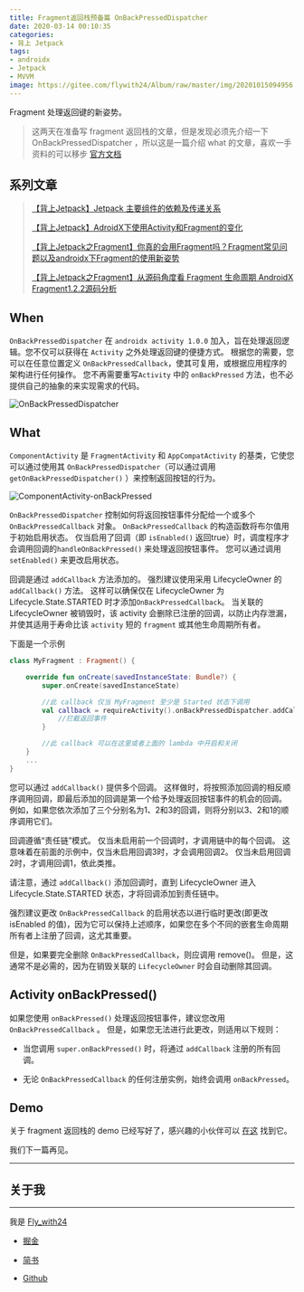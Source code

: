 ```yaml
---
title: Fragment返回栈预备篇 OnBackPressedDispatcher
date: 2020-03-14 00:10:35
categories: 
- 背上 Jetpack
tags: 
- androidx
- Jetpack
- MVVM
image: https://gitee.com/flywith24/Album/raw/master/img/20201015094956.png
---
```


Fragment 处理返回键的新姿势。
<!-- more-->
> 这两天在准备写 fragment 返回栈的文章，但是发现必须先介绍一下 OnBackPressedDispatcher ，所以这是一篇介绍 what 的文章，喜欢一手资料的可以移步 [官方文档](https://developer.android.google.cn/reference/kotlin/androidx/activity/OnBackPressedDispatcher)



## 系列文章

> [【背上Jetpack】Jetpack 主要组件的依赖及传递关系](https://juejin.im/post/5e567ee1518825494466a938)<br>
>
> [【背上Jetpack】AdroidX下使用Activity和Fragment的变化](https://juejin.im/post/5e5a0c316fb9a07cd248d29e)<br>
>
>[【背上Jetpack之Fragment】你真的会用Fragment吗？Fragment常见问题以及androidx下Fragment的使用新姿势](https://juejin.im/post/5e5cd8686fb9a07cbc269d10)<br>
>
> [【背上Jetpack之Fragment】从源码角度看 Fragment 生命周期 AndroidX Fragment1.2.2源码分析](https://juejin.im/post/5e67523551882549003d2c4f)



## When

`OnBackPressedDispatcher` 在 `androidx activity 1.0.0` 加入，旨在处理返回逻辑。您不仅可以获得在 `Activity` 之外处理返回键的便捷方式。 根据您的需要，您可以在任意位置定义 `OnBackPressedCallback`，使其可复用，或根据应用程序的架构进行任何操作。 您不再需要重写`Activity` 中的 `onBackPressed` 方法，也不必提供自己的抽象的来实现需求的代码。


![OnBackPressedDispatcher](https://user-gold-cdn.xitu.io/2020/3/14/170d4a399942581f?w=1778&h=1246&f=png&s=339228)

## What

`ComponentActivity` 是 `FragmentActivity` 和 `AppCompatActivity` 的基类，它使您可以通过使用其 `OnBackPressedDispatcher`（可以通过调用 `getOnBackPressedDispatcher()` ）来控制返回按钮的行为。




![ComponentActivity-onBackPressed](https://user-gold-cdn.xitu.io/2020/3/14/170d4a9d225a9575?w=2168&h=1150&f=png&s=238889)



`OnBackPressedDispatcher` 控制如何将返回按钮事件分配给一个或多个`OnBackPressedCallback` 对象。 `OnBackPressedCallback` 的构造函数将布尔值用于初始启用状态。 仅当启用了回调（即 `isEnabled()` 返回true）时，调度程序才会调用回调的`handleOnBackPressed()` 来处理返回按钮事件。 您可以通过调用 `setEnabled()` 来更改启用状态。



回调是通过 `addCallback` 方法添加的。 强烈建议使用采用 LifecycleOwner 的`addCallback()` 方法。 这样可以确保仅在 LifecycleOwner 为 Lifecycle.State.STARTED 时才添加`OnBackPressedCallback`。 当关联的 LifecycleOwner 被销毁时，该 activity 会删除已注册的回调，以防止内存泄漏，并使其适用于寿命比该 `activity` 短的 `fragment` 或其他生命周期所有者。



下面是一个示例

```kotlin
class MyFragment : Fragment() {

    override fun onCreate(savedInstanceState: Bundle?) {
        super.onCreate(savedInstanceState)

        //此 callback 仅当 MyFragment 至少是 Started 状态下调用
        val callback = requireActivity().onBackPressedDispatcher.addCallback(this) {
            //拦截返回事件
        }

        //此 callback 可以在这里或者上面的 lambda 中开启和关闭
    }
    ...
}
```



您可以通过 `addCallback()` 提供多个回调。 这样做时，将按照添加回调的相反顺序调用回调，即最后添加的回调是第一个给予处理返回按钮事件的机会的回调。 例如，如果您依次添加了三个分别名为1、2和3的回调，则将分别以3、2和1的顺序调用它们。



回调遵循“责任链”模式。 仅当未启用前一个回调时，才调用链中的每个回调。 这意味着在前面的示例中，仅当未启用回调3时，才会调用回调2。 仅当未启用回调2时，才调用回调1，依此类推。



请注意，通过 `addCallback()` 添加回调时，直到 LifecycleOwner 进入Lifecycle.State.STARTED 状态，才将回调添加到责任链中。



强烈建议更改 `OnBackPressedCallback` 的启用状态以进行临时更改(即更改 isEnabled 的值)，因为它可以保持上述顺序，如果您在多个不同的嵌套生命周期所有者上注册了回调，这尤其重要。



但是，如果要完全删除 `OnBackPressedCallback`，则应调用 remove()。 但是，这通常不是必需的，因为在销毁关联的 `LifecycleOwner` 时会自动删除其回调。



## Activity onBackPressed()



如果您使用 `onBackPressed()` 处理返回按钮事件，建议您改用 `OnBackPressedCallback` 。 但是，如果您无法进行此更改，则适用以下规则：

- 当您调用 `super.onBackPressed()` 时，将通过 `addCallback` 注册的所有回调。

- 无论 `OnBackPressedCallback` 的任何注册实例，始终会调用 `onBackPressed`。



## Demo

关于 fragment 返回栈的 demo 已经写好了，感兴趣的小伙伴可以 [在这](https://github.com/Flywith24/Flywith24-Fragment-Demo) 找到它。



我们下一篇再见。



---

## 关于我

---

我是 [Fly_with24](https://flywith24.gitee.io/)

- [掘金](https://juejin.im/user/57c7f6870a2b58006b1cfd6c)

- [简书](https://www.jianshu.com/u/3d5ad6043d66)

- [Github](https://github.com/Flywith24)